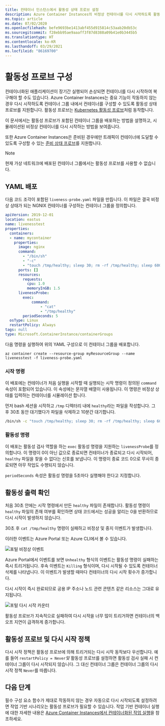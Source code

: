 ```yaml
---
title: 컨테이너 인스턴스에서 활동성 상태 프로브 설정
description: Azure Container Instances의 비정상 컨테이너를 다시 시작하도록 활동성 프로브를 구성하는 방법을 알아봅니다
ms.topic: article
ms.date: 07/02/2020
ms.openlocfilehash: befe9693be1413abf455d915814c53aab20db53c
ms.sourcegitcommit: f28ebb95ae9aaaff3f87d8388a09b41e0b3445b5
ms.translationtype: HT
ms.contentlocale: ko-KR
ms.lasthandoff: 03/29/2021
ms.locfileid: "86169700"
---
```

# <a name="configure-liveness-probes"></a>활동성 프로브 구성

컨테이너화된 애플리케이션이 장기간 실행되어 손상되면 컨테이너를 다시 시작하여 복구해야 할 수도 있습니다. Azure Container Instances는 중요 기능이 작동하지 않는 경우 다시 시작하도록 컨테이너 그룹 내에서 컨테이너를 구성할 수 있도록 활동성 상태 프로브를 지원합니다. 활동성 프로브는 [Kubernetes 활동성 프로브](https://kubernetes.io/docs/tasks/configure-pod-container/configure-liveness-readiness-startup-probes/)처럼 동작합니다.

이 문서에서는 활동성 프로브가 포함된 컨테이너 그룹을 배포하는 방법을 설명하고, 시뮬레이션된 비정상 컨테이너를 다시 시작하는 방법을 보여줍니다.

또한 Azure Container Instances은 준비된 경우에만 트래픽이 컨테이너에 도달할 수 있도록 구성할 수 있는 [준비 상태 프로브](container-instances-readiness-probe.md)를 지원합니다.

> [!NOTE]
> 현재 가상 네트워크에 배포된 컨테이너 그룹에서는 활동성 프로브를 사용할 수 없습니다.

## <a name="yaml-deployment"></a>YAML 배포

다음 코드 조각이 포함된 `liveness-probe.yaml` 파일을 만듭니다. 이 파일은 결국 비정상 상태가 되는 NGNIX 컨테이너를 구성하는 컨테이너 그룹을 정의합니다.

```yaml
apiVersion: 2019-12-01
location: eastus
name: livenesstest
properties:
  containers:
  - name: mycontainer
    properties:
      image: nginx
      command:
        - "/bin/sh"
        - "-c"
        - "touch /tmp/healthy; sleep 30; rm -rf /tmp/healthy; sleep 600"
      ports: []
      resources:
        requests:
          cpu: 1.0
          memoryInGB: 1.5
      livenessProbe:
        exec:
            command:
                - "cat"
                - "/tmp/healthy"
        periodSeconds: 5
  osType: Linux
  restartPolicy: Always
tags: null
type: Microsoft.ContainerInstance/containerGroups
```

다음 명령을 실행하여 위의 YAML 구성으로 이 컨테이너 그룹을 배포합니다.

```azurecli-interactive
az container create --resource-group myResourceGroup --name livenesstest -f liveness-probe.yaml
```

### <a name="start-command"></a>시작 명령

이 배포에는 컨테이너가 처음 실행을 시작할 때 실행되는 시작 명령이 정의된 `command` 속성이 포함되어 있습니다. 이 속성에는 문자열 배열이 사용됩니다. 이 명령은 비정상 상태를 입력하는 컨테이너를 시뮬레이션 합니다.

먼저 bash 세션을 시작하고 `/tmp` 디렉터리 내에 `healthy`라는 파일을 작성합니다. 그 후 30초 동안 대기했다가 파일을 삭제하고 10분간 대기합니다.

```bash
/bin/sh -c "touch /tmp/healthy; sleep 30; rm -rf /tmp/healthy; sleep 600"
```

### <a name="liveness-command"></a>활동성 명령

이 배포는 활동성 검사 역할을 하는 `exec` 활동성 명령을 지원하는 `livenessProbe`를 정의합니다. 이 명령이 0이 아닌 값으로 종료되면 컨테이너가 종료되고 다시 시작되어, `healthy` 파일을 찾을 수 없다는 신호를 보냅니다. 이 명령이 종료 코드 0으로 무사히 종료되면 아무 작업도 수행되지 않습니다.

`periodSeconds` 속성은 활동성 명령을 5초마다 실행해야 한다고 지정합니다.

## <a name="verify-liveness-output"></a>활동성 출력 확인

처음 30초 안에는 시작 명령에서 만든 `healthy` 파일이 존재합니다. 활동성 명령이 `healthy` 파일의 존재 여부를 확인하면 상태 코드에서는 성공을 알리는 0을 반환하므로 다시 시작이 발생하지 않습니다.

30초 후 `cat /tmp/healthy` 명령이 실패하고 비정상 및 중지 이벤트가 발생합니다.

이러한 이벤트는 Azure Portal 또는 Azure CLI에서 볼 수 있습니다.

![포털 비정상 이벤트][portal-unhealthy]

Azure Portal에서 이벤트를 보면 `Unhealthy` 형식의 이벤트는 활동성 명령이 실패하는 즉시 트리거됩니다. 후속 이벤트는 `Killing` 형식이며, 다시 시작될 수 있도록 컨테이너 삭제를 나타냅니다. 이 이벤트가 발생할 때마다 컨테이너의 다시 시작 횟수가 증가합니다.

다시 시작이 즉시 완료되므로 공용 IP 주소나 노드 관련 콘텐츠 같은 리소스는 그대로 유지됩니다.

![포털 다시 시작 카운터][portal-restart]

활동성 프로브가 지속적으로 실패하여 다시 시작을 너무 많이 트리거하면 컨테이너의 백오프 지연이 급격하게 증가합니다.

## <a name="liveness-probes-and-restart-policies"></a>활동성 프로브 및 다시 시작 정책

다시 시작 정책은 활동성 프로브에 의해 트리거되는 다시 시작 동작보다 우선합니다. 예를 들어 `restartPolicy = Never`*및* 활동성 프로브를 설정하면 활동성 검사 실패 시 컨테이너 그룹이 다시 시작되지 않습니다. 그 대신 컨테이너 그룹은 컨테이너 그룹의 다시 시작 정책 `Never`를 따릅니다.

## <a name="next-steps"></a>다음 단계

필수 구성 요소 함수가 제대로 작동하지 않는 경우 자동으로 다시 시작되도록 설정하려면 작업 기반 시나리오는 활동성 프로브가 필요할 수 있습니다. 작업 기반 컨테이너 실행에 대한 자세한 내용은 [Azure Container Instances에서 컨테이너화된 작업 실행](container-instances-restart-policy.md)을 참조하세요.

<!-- IMAGES -->
[portal-unhealthy]: ./media/container-instances-liveness-probe/unhealthy-killing.png
[portal-restart]: ./media/container-instances-liveness-probe/portal-restart.png
